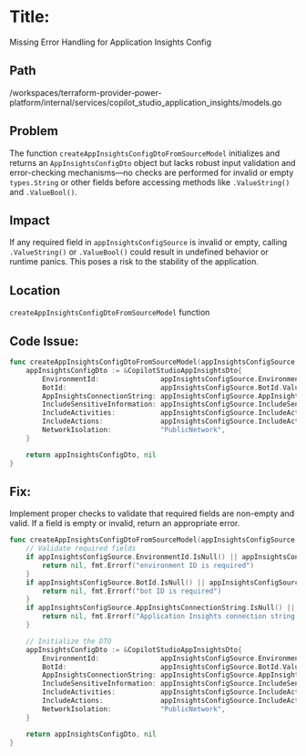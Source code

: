 # Title:
Missing Error Handling for Application Insights Config

## Path
/workspaces/terraform-provider-power-platform/internal/services/copilot_studio_application_insights/models.go

## Problem
The function `createAppInsightsConfigDtoFromSourceModel` initializes and returns an `AppInsightsConfigDto` object but lacks robust input validation and error-checking mechanisms—no checks are performed for invalid or empty `types.String` or other fields before accessing methods like `.ValueString()` and `.ValueBool()`.

## Impact
If any required field in `appInsightsConfigSource` is invalid or empty, calling `.ValueString()` or `.ValueBool()` could result in undefined behavior or runtime panics. This poses a risk to the stability of the application.

## Location
`createAppInsightsConfigDtoFromSourceModel` function

## Code Issue:
```go
func createAppInsightsConfigDtoFromSourceModel(appInsightsConfigSource ResourceModel) (*CopilotStudioAppInsightsDto, error) {
	appInsightsConfigDto := &CopilotStudioAppInsightsDto{
		EnvironmentId:               appInsightsConfigSource.EnvironmentId.ValueString(),
		BotId:                       appInsightsConfigSource.BotId.ValueString(),
		AppInsightsConnectionString: appInsightsConfigSource.AppInsightsConnectionString.ValueString(),
		IncludeSensitiveInformation: appInsightsConfigSource.IncludeSensitiveInformation.ValueBool(),
		IncludeActivities:           appInsightsConfigSource.IncludeActivities.ValueBool(),
		IncludeActions:              appInsightsConfigSource.IncludeActions.ValueBool(),
		NetworkIsolation:            "PublicNetwork",
	}

	return appInsightsConfigDto, nil
}
```

## Fix:
Implement proper checks to validate that required fields are non-empty and valid. If a field is empty or invalid, return an appropriate error.

```go
func createAppInsightsConfigDtoFromSourceModel(appInsightsConfigSource ResourceModel) (*CopilotStudioAppInsightsDto, error) {
	// Validate required fields
	if appInsightsConfigSource.EnvironmentId.IsNull() || appInsightsConfigSource.EnvironmentId.ValueString() == "" {
		return nil, fmt.Errorf("environment ID is required")
	}
	if appInsightsConfigSource.BotId.IsNull() || appInsightsConfigSource.BotId.ValueString() == "" {
		return nil, fmt.Errorf("bot ID is required")
	}
	if appInsightsConfigSource.AppInsightsConnectionString.IsNull() || appInsightsConfigSource.AppInsightsConnectionString.ValueString() == "" {
		return nil, fmt.Errorf("Application Insights connection string is required")
	}

	// Initialize the DTO
	appInsightsConfigDto := &CopilotStudioAppInsightsDto{
		EnvironmentId:               appInsightsConfigSource.EnvironmentId.ValueString(),
		BotId:                       appInsightsConfigSource.BotId.ValueString(),
		AppInsightsConnectionString: appInsightsConfigSource.AppInsightsConnectionString.ValueString(),
		IncludeSensitiveInformation: appInsightsConfigSource.IncludeSensitiveInformation.ValueBool(),
		IncludeActivities:           appInsightsConfigSource.IncludeActivities.ValueBool(),
		IncludeActions:              appInsightsConfigSource.IncludeActions.ValueBool(),
		NetworkIsolation:            "PublicNetwork",
	}

	return appInsightsConfigDto, nil
}
```